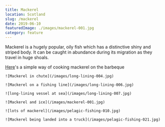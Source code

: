 ```yaml
---
title: Mackerel
location: Scotland
slug: /mackerel
date: 2019-06-10
featuredImage: ./images/mackerel-001.jpg
category: feature
---
```

Mackerel is a hugely popular, oily fish which has a distinctive shiny and striped body.  It can be caught in abundance during its migration as they travel in huge shoals. 

[Here](http://www.donalskehan.com/2009/09/bbq-mackerel-with-lemon-and-smoked-sea-salt/)'s a simple way of cooking mackerel on the barbeque

```grid|2
![Mackerel in chute](/images/long-lining-004.jpg)

![Mackerel on a fishing line](/images/long-lining-006.jpg)
```
```grid|2
![long-lining vessel at sea](/images/long-lining-007.jpg)

![Mackerel and ice](/images/mackerel-001.jpg)
```
```grid|2
![lots of mackerel](/images/pelagic-fishing-010.jpg)

![Mackerel being landed into a truck](/images/pelagic-fishing-021.jpg)
```